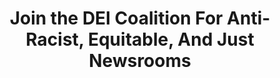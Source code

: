 ---
title: Join the DEI Coalition For Anti-Racist, Equitable, And Just Newsrooms
excerpt: TKTK
image: TKTK
permalink: /what/community/dei-coalition/apply/
redirect_to:
 - https://opennews.org/what/community/dei-coalition/join/
---